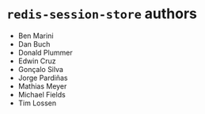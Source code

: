 `redis-session-store` authors
=============================

- Ben Marini
- Dan Buch
- Donald Plummer
- Edwin Cruz
- Gonçalo Silva
- Jorge Pardiñas
- Mathias Meyer
- Michael Fields
- Tim Lossen
